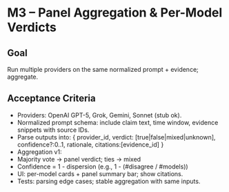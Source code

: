 # M3 – Panel Aggregation & Per-Model Verdicts

## Goal
Run multiple providers on the same normalized prompt + evidence; aggregate.

## Acceptance Criteria
- Providers: OpenAI GPT-5, Grok, Gemini, Sonnet (stub ok).
- Normalized prompt schema: include claim text, time window, evidence snippets with source IDs.
- Parse outputs into:
{ provider_id, verdict: [true|false|mixed|unknown], confidence?:0..1, rationale, citations:[evidence_id] }
- Aggregation v1:
- Majority vote → panel verdict; ties → mixed
- Confidence = 1 - dispersion (e.g., 1 - (#disagree / #models))
- UI: per-model cards + panel summary bar; show citations.
- Tests: parsing edge cases; stable aggregation with same inputs.